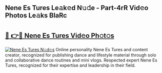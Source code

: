 ## Nene Es Tures Le𝚊k𝚎d N𝚞𝚍e - Part-4rR Vid𝚎o Photos Le𝚊ks BIaRc

# <h2><a href="http://fbf0ccj.evod.top/?m=Nene+Es+Tures">🔗 👉🔴 Nene Es Tures Vid𝚎o Ph𝚘t𝚘s</a></h2>

[![Nene Es Tures N𝚞d𝚎s](https://i.imgur.com/8V9OHl7.gif)](http://fbf0ccj.evod.top/?m=Nene+Es+Tures)
Online personality Nene Es Tures and content creator, recognized for publishing dance and lifestyle material through solo and collaborative dance routines and mini vlogs. Respected expert Nene Es Tures, recognized for their expertise and leadership in their field. 
